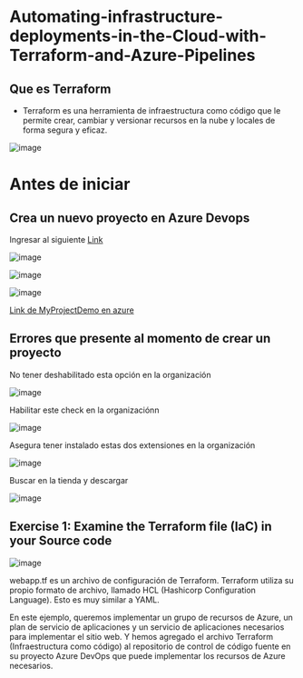 # Automating-infrastructure-deployments-in-the-Cloud-with-Terraform-and-Azure-Pipelines

## Que es Terraform
- Terraform es una herramienta de infraestructura como código que le permite crear, cambiar y versionar recursos en la nube y locales de forma segura y eficaz.
  
 ![image](https://github.com/JuanDpr99/Automating-infrastructure-deployments-in-the-Cloud-with-Terraform-and-Azure-Pipelines/assets/77819591/d3b3521f-5b61-4cec-862d-a34fa4eb60bd)

# Antes de iniciar
## Crea un nuevo proyecto en Azure Devops 

Ingresar al siguiente [Link](https://azuredevopsdemogenerator.azurewebsites.net/environment/createproject)

![image](https://github.com/JuanDpr99/Automating-infrastructure-deployments-in-the-Cloud-with-Terraform-and-Azure-Pipelines/assets/77819591/a7bce872-9df5-4b05-8326-fa472cf952b7)

![image](https://github.com/JuanDpr99/Automating-infrastructure-deployments-in-the-Cloud-with-Terraform-and-Azure-Pipelines/assets/77819591/54078c53-f71e-4fcf-9fb4-7f31fba24f61)

![image](https://github.com/JuanDpr99/Automating-infrastructure-deployments-in-the-Cloud-with-Terraform-and-Azure-Pipelines/assets/77819591/ab348ae4-f292-46c8-a4b4-4412943c4e5c)

[Link de MyProjectDemo en azure](https://dev.azure.com/CVDS-Parroquiano/MyProjectDemo)




## Errores que presente al momento de crear un proyecto

No tener deshabilitado esta opción en la organización 

![image](https://github.com/JuanDpr99/Automating-infrastructure-deployments-in-the-Cloud-with-Terraform-and-Azure-Pipelines/assets/77819591/8ca760fb-57e0-4327-9bd1-88173490459c)


Habilitar este check en la organizaciónn

![image](https://github.com/JuanDpr99/Automating-infrastructure-deployments-in-the-Cloud-with-Terraform-and-Azure-Pipelines/assets/77819591/a7f2f5d6-6478-4bd1-a207-323690bd6d0b)

Asegura tener instalado estas dos extensiones en la organización 

![image](https://github.com/JuanDpr99/Automating-infrastructure-deployments-in-the-Cloud-with-Terraform-and-Azure-Pipelines/assets/77819591/5dbb7f52-de5d-4165-b0aa-7a8af45930e5)


Buscar en la tienda y descargar

![image](https://github.com/JuanDpr99/Automating-infrastructure-deployments-in-the-Cloud-with-Terraform-and-Azure-Pipelines/assets/77819591/7cd046bf-eb7f-4493-8cb4-9a11ac9c8197)


## Exercise 1: Examine the Terraform file (IaC) in your Source code

![image](https://github.com/JuanDpr99/Automating-infrastructure-deployments-in-the-Cloud-with-Terraform-and-Azure-Pipelines/assets/77819591/86b8e565-9915-49a1-9c4a-21d7845e593b)

webapp.tf es un archivo de configuración de Terraform. Terraform utiliza su propio formato de archivo, llamado HCL (Hashicorp Configuration Language). Esto es muy similar a YAML.

En este ejemplo, queremos implementar un grupo de recursos de Azure, un plan de servicio de aplicaciones y un servicio de aplicaciones necesarios para implementar el sitio web. Y hemos agregado el archivo Terraform (Infraestructura como código) al repositorio de control de código fuente en su proyecto Azure DevOps que puede implementar los recursos de Azure necesarios.
